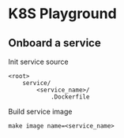 # K8S Playground

## Onboard a service

Init service source

```
<root>
    service/
        <service_name>/
            .Dockerfile
```

Build service image

```
make image name=<service_name>
```
